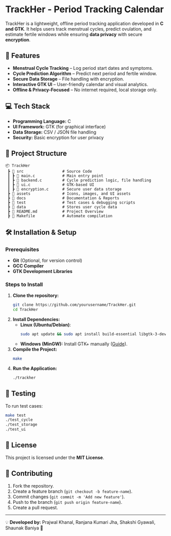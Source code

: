 # TrackHer - Period Tracking Calendar

TrackHer is a lightweight, offline period tracking application developed in **C and GTK**. It helps users track menstrual cycles, predict ovulation, and estimate fertile windows while ensuring **data privacy** with secure **encryption**. 

## 🚀 Features
- **Menstrual Cycle Tracking** – Log period start dates and symptoms.
- **Cycle Prediction Algorithm** – Predict next period and fertile window.
- **Secure Data Storage** – File handling with encryption.
- **Interactive GTK UI** – User-friendly calendar and visual analytics.
- **Offline & Privacy-Focused** – No internet required, local storage only.

## 💻 Tech Stack
- **Programming Language:** C
- **UI Framework:** GTK (for graphical interface)
- **Data Storage:** CSV / JSON file handling
- **Security:** Basic encryption for user privacy

## 📂 Project Structure
```
📦 TrackHer
 ┣ 📂 src                 # Source Code
 ┃ ┣ 📜 main.c            # Main entry point
 ┃ ┣ 📜 backend.c         # Cycle prediction logic, file handling
 ┃ ┣ 📜 ui.c              # GTK-based UI
 ┃ ┣ 📜 encryption.c      # Secure user data storage
 ┣ 📂 assets              # Icons, images, and UI assets
 ┣ 📂 docs                # Documentation & Reports
 ┣ 📂 test                # Test cases & debugging scripts
 ┣ 📂 data                # Stores user cycle data
 ┣ 📜 README.md           # Project Overview
 ┣ 📜 Makefile            # Automate compilation
```

## 🛠 Installation & Setup
### **Prerequisites**
- **Git** (Optional, for version control)
- **GCC Compiler**
- **GTK Development Libraries**

### **Steps to Install**
1. **Clone the repository:**
   ```bash
   git clone https://github.com/yourusername/TrackHer.git
   cd TrackHer
   ```
2. **Install Dependencies:**
   - **Linux (Ubuntu/Debian)**:
     ```bash
     sudo apt update && sudo apt install build-essential libgtk-3-dev -y
     ```
   - **Windows (MinGW):** Install GTK+ manually ([Guide](https://www.gtk.org/)).
3. **Compile the Project:**
   ```bash
   make
   ```
4. **Run the Application:**
   ```bash
   ./trackher
   ```

## 🧪 Testing
To run test cases:
```bash
make test
./test_cycle
./test_storage
./test_ui
```

## 📜 License
This project is licensed under the **MIT License**.

## 🤝 Contributing
1. Fork the repository.
2. Create a feature branch (`git checkout -b feature-name`).
3. Commit changes (`git commit -m 'Add new feature'`).
4. Push to the branch (`git push origin feature-name`).
5. Create a pull request.

---
💡 **Developed by:** Prajwal Khanal, Ranjana Kumari Jha, Shakshi Gyawali, Shaunak Baniya 🚀
